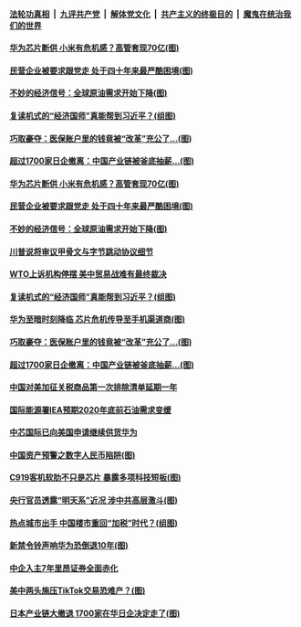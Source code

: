 ####  [法轮功真相](../../../../basic/blob/master/README.md?t=09170331) &nbsp;|&nbsp; [九评共产党](../../../../9ping.md/blob/master/README.md?t=09170331) &nbsp;|&nbsp; [解体党文化](../../../../jtdwh.md/blob/master/README.md?t=09170331)  &nbsp;|&nbsp; [共产主义的终极目的](../../../../gczydzjmd.md/blob/master/README.md?t=09170331) &nbsp;|&nbsp; [魔鬼在统治我们的世界](../../../../mgztzwmdsj.md/blob/master/README.md?t=09170331) 

#### [华为芯片断供 小米有危机感？高管套现70亿(图)](../pages/p5/946345.md?t=09170331) 

#### [民营企业被要求跟党走 处于四十年来最严酷困境(图)](../pages/p5/946334.md?t=09170331) 

#### [不妙的经济信号：全球原油需求开始下降(图)](../pages/p5/946330.md?t=09170331) 

#### [复读机式的“经济国师”真能帮到习近平？(组图)](../pages/p5/946227.md?t=09170331) 

#### [巧取豪夺：医保账户里的钱竟被“改革”充公了…(图)](../pages/p5/946279.md?t=09170331) 

#### [超过1700家日企撤离：中国产业链被釜底抽薪…(图)](../pages/p5/946272.md?t=09170331) 

#### [华为芯片断供 小米有危机感？高管套现70亿(图)](../pages/p5/946345.md?t=09170331) 

#### [民营企业被要求跟党走 处于四十年来最严酷困境(图)](../pages/p5/946334.md?t=09170331) 

#### [不妙的经济信号：全球原油需求开始下降(图)](../pages/p5/946330.md?t=09170331) 

#### [川普说将审议甲骨文与字节跳动协议细节](../pages/p5/946327.md?t=09170331) 

#### [WTO上诉机构停摆 美中贸易战难有最终裁决](../pages/p5/946321.md?t=09170331) 

#### [复读机式的“经济国师”真能帮到习近平？(组图)](../pages/p5/946227.md?t=09170331) 

#### [华为至暗时刻降临 芯片危机传导至手机渠道商(图)](../pages/p5/946255.md?t=09170331) 

#### [巧取豪夺：医保账户里的钱竟被“改革”充公了…(图)](../pages/p5/946279.md?t=09170331) 

#### [超过1700家日企撤离：中国产业链被釜底抽薪…(图)](../pages/p5/946272.md?t=09170331) 

#### [中国对美加征关税商品第一次排除清单延期一年](../pages/p5/946254.md?t=09170331) 

#### [国际能源署IEA预期2020年底前石油需求变缓](../pages/p5/946253.md?t=09170331) 

#### [中芯国际已向美国申请继续供货华为](../pages/p5/946212.md?t=09170331) 

#### [中国资产预警之数字人民币陷阱(图)](../pages/p5/946208.md?t=09170331) 

#### [C919客机软肋不只是芯片 暴露多项科技短板(图)](../pages/p5/946205.md?t=09170331) 

#### [央行官员透露“明天系”近况 涉中共高层激斗(图)](../pages/p5/946131.md?t=09170331) 

#### [热点城市出手 中国楼市重回“加税”时代？(组图)](../pages/p5/946142.md?t=09170331) 

#### [新禁令铃声响华为恐倒退10年(图)](../pages/p5/946164.md?t=09170331) 

#### [中企入主7年里昂证券全面赤化](../pages/p5/946157.md?t=09170331) 

#### [美中两头施压TikTok交易恐难产？(图)](../pages/p5/946153.md?t=09170331) 

#### [日本产业链大撤退 1700家在华日企决定走了(图)](../pages/p5/946141.md?t=09170331) 

